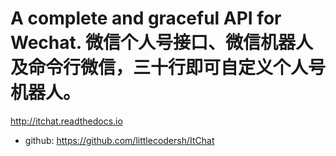 # A complete and graceful API for Wechat. 微信个人号接口、微信机器人及命令行微信，三十行即可自定义个人号机器人。

http://itchat.readthedocs.io

* github: https://github.com/littlecodersh/ItChat
